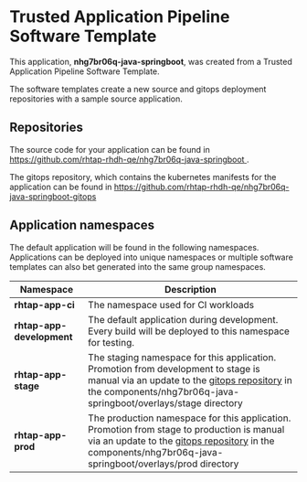 # Trusted Application Pipeline Software Template

This application, **nhg7br06q-java-springboot**, was created from a Trusted Application Pipeline Software Template.

The software templates create a new source and gitops deployment repositories with a sample source application. 

## Repositories

The source code for your application can be found in [https://github.com/rhtap-rhdh-qe/nhg7br06q-java-springboot ](https://github.com/rhtap-rhdh-qe/nhg7br06q-java-springboot ).
 
The gitops repository, which contains the kubernetes manifests for the application can be found in 
[https://github.com/rhtap-rhdh-qe/nhg7br06q-java-springboot-gitops ](https://github.com/rhtap-rhdh-qe/nhg7br06q-java-springboot-gitops ) 

## Application namespaces 

The default application will be found in the following namespaces. Applications can be deployed into unique namespaces or multiple software templates can also bet generated into the same group namespaces.  

|  Namespace   |  Description   |  
| -------- | -------- |
| **rhtap-app-ci** | The namespace used for CI workloads |
| **rhtap-app-development** | The default application during development. Every build will be deployed to this namespace for testing. |
| **rhtap-app-stage** | The staging namespace for this application. Promotion from development to stage is manual via an update to the [gitops repository](https://github.com/rhtap-rhdh-qe/nhg7br06q-java-springboot-gitops ) in the components/nhg7br06q-java-springboot/overlays/stage directory |
| **rhtap-app-prod** | The production namespace for this application. Promotion from stage to production is manual via an update to the [gitops repository](https://github.com/rhtap-rhdh-qe/nhg7br06q-java-springboot-gitops ) in the components/nhg7br06q-java-springboot/overlays/prod directory |